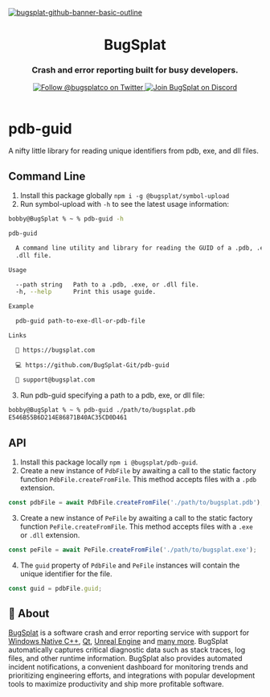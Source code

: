 [![bugsplat-github-banner-basic-outline](https://user-images.githubusercontent.com/20464226/149019306-3186103c-5315-4dad-a499-4fd1df408475.png)](https://bugsplat.com)
<br/>
# <div align="center">BugSplat</div> 
### **<div align="center">Crash and error reporting built for busy developers.</div>**
<div align="center">
    <a href="https://twitter.com/BugSplatCo">
        <img alt="Follow @bugsplatco on Twitter" src="https://img.shields.io/twitter/follow/bugsplatco?label=Follow%20BugSplat&style=social">
    </a>
    <a href="https://discord.gg/bugsplat">
        <img alt="Join BugSplat on Discord" src="https://img.shields.io/discord/664965194799251487?label=Join%20Discord&logo=Discord&style=social">
    </a>
</div>

<br/>

# pdb-guid

A nifty little library for reading unique identifiers from pdb, exe, and dll files.

## Command Line

1. Install this package globally `npm i -g @bugsplat/symbol-upload`
2. Run symbol-upload with `-h` to see the latest usage information:

```bash
bobby@BugSplat % ~ % pdb-guid -h

pdb-guid

  A command line utility and library for reading the GUID of a .pdb, .exe, or   
  .dll file.                                                                    

Usage

  --path string   Path to a .pdb, .exe, or .dll file. 
  -h, --help      Print this usage guide.             

Example

  pdb-guid path-to-exe-dll-or-pdb-file 

Links

  🐛 https://bugsplat.com                     
                                              
  💻 https://github.com/BugSplat-Git/pdb-guid 
                                              
  💌 support@bugsplat.com 
```

3. Run pdb-guid specifying a path to a pdb, exe, or dll file:

```bash
bobby@BugSplat % ~ % pdb-guid ./path/to/bugsplat.pdb
E546B55B6D214E86871B40AC35CD0D461
```

## API

1. Install this package locally `npm i @bugsplat/pdb-guid`.
2. Create a new instance of `PdbFile` by awaiting a call to the static factory function `PdbFile.createFromFile`. This method accepts files with a `.pdb` extension.

```ts
const pdbFile = await PdbFile.createFromFile('./path/to/bugsplat.pdb');
```

3. Create a new instance of `PeFile` by awaiting a call to the static factory function `PeFile.createFromFile`. This method accepts files with a `.exe` or `.dll` extension. 

```ts
const peFile = await PeFile.createFromFile('./path/to/bugsplat.exe');
```

4. The `guid` property of `PdbFile` and `PeFile` instances will contain the unique identifier for the file.

```ts
const guid = pdbFile.guid;
```

## 🐛 About

[BugSplat](https://bugsplat.com) is a software crash and error reporting service with support for [Windows Native C++](https://docs.bugsplat.com/introduction/getting-started/integrations/desktop/cplusplus), [Qt](https://docs.bugsplat.com/introduction/getting-started/integrations/cross-platform/qt), [Unreal Engine](https://docs.bugsplat.com/introduction/getting-started/integrations/game-development/unreal-engine) and [many more](https://docs.bugsplat.com/introduction/getting-started/integrations). BugSplat automatically captures critical diagnostic data such as stack traces, log files, and other runtime information. BugSplat also provides automated incident notifications, a convenient dashboard for monitoring trends and prioritizing engineering efforts, and integrations with popular development tools to maximize productivity and ship more profitable software.
